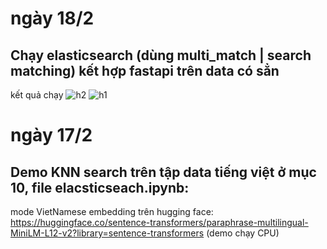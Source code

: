# ngày 18/2
## Chạy elasticsearch (dùng multi_match | search matching) kết hợp fastapi trên data có sẳn 
kết quả chạy
![h2](https://github.com/user-attachments/assets/753919fe-5256-4978-ab63-1329c938725c)
![h1](https://github.com/user-attachments/assets/26855439-2ec3-4c87-b73d-117a64051f09)

# ngày 17/2
## Demo KNN search trên tập data tiếng việt ở mục 10, file elacsticseach.ipynb:
mode VietNamese embedding trên hugging face: https://huggingface.co/sentence-transformers/paraphrase-multilingual-MiniLM-L12-v2?library=sentence-transformers
(demo chạy CPU)


